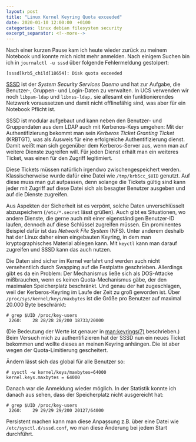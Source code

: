 ```yaml
---
layout: post
title: "Linux Kernel Keyring Quota exceeded"
date: 2020-01-10 12:00:00  +0100
categories: linux debian filesystem security
excerpt_separator: <!--more-->
---
```


Nach einer kurzen Pause kam ich heute wieder zurück zu meinem Notebook und konnte mich nicht mehr anmelden. Nach einigem Suchen bin ich in `journalctl -u sssd` über folgende Fehlermeldung gestolpert:

	[sssd[krb5_child[18654]: Disk quota exceeded

<!--more-->

[SSSD](https://docs.pagure.org/SSSD.sssd/) ist der *System Security Services Daemo* und hat zur Aufgabe, die Benutzer-, Gruppen- und Login-Daten zu verwalten.
In UCS verwenden wir noch `libpam-ldap` und `libnss-ldap,` sie allesamt ein funktionierendes Netzwerk voraussetzen und damit nicht offlinefähig sind, was aber für ein Notebook Pflicht ist.

SSSD ist modular aufgebaut und kann neben den Benutzer- und Gruppendaten aus dem LDAP auch mit Kerbenos-Keys umgehen:
Mit der Authentifizierung bekommt man sein *Kerberos Ticket Granting Ticket* (KRBTGT), was als Ausweis für eine erfolgreiche Authentifizierung dienst.
Damit weißt man sich gegenüber dem Kerberos-Server aus, wenn man auf weitere Dienste zugreifen will.
Für jeden Dienst erhält man ein weiteres Ticket, was einen für den Zugriff legitimiert.

Diese Tickets müssen natürlich irgendwo zwischengespeichert werden.
Klassischerweise wurde dafür eine Datei wie `/tmp/krb5cc_$UID` genutzt.
Auf diese muss man gut aufpassen, denn solange die Tickets gültig sind kann jeder mit Zugriff auf diese Datei sich als besagter Benutzer ausgeben und auf die Dienste zugreifen.

Aus Aspekten der Sicherheit ist es verpönt, solche Daten unverschlüsselt abzuspeichern (`/etc/*.secret` lässt grüßen).
Auch gibt es Situationen, wo andere Dienste, die gerne auch mit einer eigenständigen Benutzer-ID laufen, dennoch auf diese Schlüssel zugreifen müssen.
Ein prominentes Beispiel dafür ist das *Network File System* (NFS).
Unter anderem deshalb hat der Linux daher einen eingebauten Keyring, in dem man kryptographisches Material ablegen kann.
Mit `keyctl` kann man darauf zugreifen und SSSD kann das auch nutzen.

Die Daten sind sicher im Kernel verfahrt und werden auch nicht versehentlich durch Swapping auf die Festplatte geschrieben.
Allerdings gibt es da ein Problem:
Der Mechanismus ließe sich als DOS-Attacke mißbrauchen, wenn es keinen Quota-Mechanismus gäbe, der den maximalen Speicherplatz beschränkt.
Und genau der hat zugeschlagen, weil der Kerberos-Keyring im Laufe der Zeit zu groß geworden ist.
Über `/proc/sys/kernel/keys/maxbytes` ist die Größe pro Benutzer auf maximal 20.000 Byte beschränkt:

	# grep $UID /proc/key-users
	 2260:    28 28/28 28/200 18733/20000

(Die Bedeutung der Werte ist genauer in <man:keyrings(7)> beschrieben.)
Beim Versuch mich zu authentifizieren hat der SSSD nun ein neues Ticket bekommen und wollte dieses an meinen Keyring anhängen.
Die ist aber wegen der Quota-Limitierung gescheitert.

Ändern lässt sich das global für alle Benutzer so:

	# sysctl -w kernel/keys/maxbytes=64000
	kernel.keys.maxbytes = 64000

Danach war die Anmeldung wieder möglich.
In der Statistik konnte ich danach aus sehen, dass der Speicherplatz nicht ausgereicht hat:

	# grep $UID /proc/key-users
	 2260:    29 29/29 29/200 20127/64000

Persistent machen kann man diese Anpassung z.B. über eine Datei wie `/etc/sysctl.d/sssd.conf`, wo man diese Änderung bei jedem Start durchführt.
